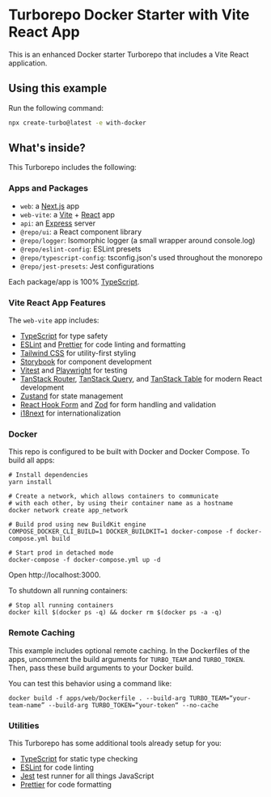 # Turborepo Docker Starter with Vite React App

This is an enhanced Docker starter Turborepo that includes a Vite React application.

## Using this example

Run the following command:

```sh
npx create-turbo@latest -e with-docker
```

## What's inside?

This Turborepo includes the following:

### Apps and Packages

- `web`: a [Next.js](https://nextjs.org/) app
- `web-vite`: a [Vite](https://vitejs.dev/) + [React](https://reactjs.org/) app
- `api`: an [Express](https://expressjs.com/) server
- `@repo/ui`: a React component library
- `@repo/logger`: Isomorphic logger (a small wrapper around console.log)
- `@repo/eslint-config`: ESLint presets
- `@repo/typescript-config`: tsconfig.json's used throughout the monorepo
- `@repo/jest-presets`: Jest configurations

Each package/app is 100% [TypeScript](https://www.typescriptlang.org/).

### Vite React App Features

The `web-vite` app includes:

- [TypeScript](https://www.typescriptlang.org/) for type safety
- [ESLint](https://eslint.org/) and [Prettier](https://prettier.io/) for code linting and formatting
- [Tailwind CSS](https://tailwindcss.com/) for utility-first styling
- [Storybook](https://storybook.js.org/) for component development
- [Vitest](https://vitest.dev/) and [Playwright](https://playwright.dev/) for testing
- [TanStack Router](https://tanstack.com/router/v1), [TanStack Query](https://tanstack.com/query/latest), and [TanStack Table](https://tanstack.com/table/v8) for modern React development
- [Zustand](https://zustand-demo.pmnd.rs/) for state management
- [React Hook Form](https://react-hook-form.com/) and [Zod](https://zod.dev/) for form handling and validation
- [i18next](https://www.i18next.com/) for internationalization

### Docker

This repo is configured to be built with Docker and Docker Compose. To build all apps:

```
# Install dependencies
yarn install

# Create a network, which allows containers to communicate
# with each other, by using their container name as a hostname
docker network create app_network

# Build prod using new BuildKit engine
COMPOSE_DOCKER_CLI_BUILD=1 DOCKER_BUILDKIT=1 docker-compose -f docker-compose.yml build

# Start prod in detached mode
docker-compose -f docker-compose.yml up -d
```

Open http://localhost:3000.

To shutdown all running containers:

```
# Stop all running containers
docker kill $(docker ps -q) && docker rm $(docker ps -a -q)
```

### Remote Caching

This example includes optional remote caching. In the Dockerfiles of the apps, uncomment the build arguments for `TURBO_TEAM` and `TURBO_TOKEN`. Then, pass these build arguments to your Docker build.

You can test this behavior using a command like:

`docker build -f apps/web/Dockerfile . --build-arg TURBO_TEAM=“your-team-name” --build-arg TURBO_TOKEN=“your-token“ --no-cache`

### Utilities

This Turborepo has some additional tools already setup for you:

- [TypeScript](https://www.typescriptlang.org/) for static type checking
- [ESLint](https://eslint.org/) for code linting
- [Jest](https://jestjs.io) test runner for all things JavaScript
- [Prettier](https://prettier.io) for code formatting
